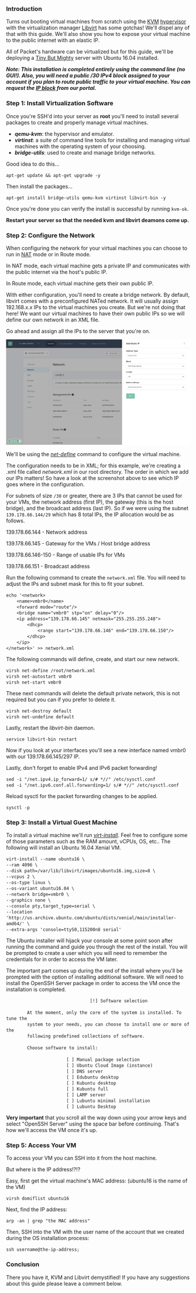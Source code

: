 <!-- <meta>
{
    "title":"KVM and Libvirt on Ubuntu 16.04",
    "description":"Installing and configurating KVM with Libvirt on Ubuntu 16.04",
    "tag":["virtual machines"],
    "seo-title": "KVM and Libvirt on Ubuntu 16.04 - Packet Technical Guides",
    "seo-description": "KVM and Libvirt on Ubuntu 16.04 description",
    "og-title": "KVM and Libvirt on Ubuntu 16.04",
    "og-description": "KVM and Libvirt on Ubuntu 16.04 description"
}
</meta> -->

### Introduction

Turns out booting virtual machines from scratch using the [KVM](http://www.linux-kvm.org/page/Main_Page) [hypervisor](https://en.wikipedia.org/wiki/Hypervisor) with the virtualization manager [Libvirt](https://libvirt.org/) has some gotchas! We'll dispel any of that with this guide. We'll also show you how to expose your virtual machine to the public internet with an elastic IP.

All of Packet's hardware can be virtualized but for this guide, we'll be deploying a [Tiny But Mighty](https://www.packet.net/cloud/servers/t1-small/) server with Ubuntu 16.04 installed.

_**Note: This installation is completed entirely using the command line (no GUI!). Also, you will need a public /30 IPv4 block assigned to your account if you plan to route public traffic to your virtual machine. You can request the [IP block](https://www.packet.com/developers/docs/network/basic/elastic-ips) from our portal.**_

### Step 1: Install Virtualization Software

Once you're SSH'd into your server as **root** you'll need to install several packages to create and properly manage virtual machines.

*   **_qemu-kvm_**: the hypervisor and emulator.
*   **_virtinst_**: a suite of command line tools for installing and managing virtual machines with the operating system of your choosing.
*   **_bridge-utils_**: used to create and manage bridge networks.

Good idea to do this...
```
apt-get update && apt-get upgrade -y
```
Then install the packages...
```
apt-get install bridge-utils qemu-kvm virtinst libvirt-bin -y
```
Once you're done you can verify the install is successful by running `kvm-ok`.

**Restart your server so that the needed kvm and libvirt deamons come up.**

### Step 2: Configure the Network

When configuring the network for your virtual machines you can choose to run in [NAT](https://en.wikipedia.org/wiki/Network_address_translation) mode or in Route mode. 

In NAT mode, each virtual machine gets a private IP and communicates with the public internet via the host's public IP. 

In Route mode, each virtual machine gets their own public IP. 

With either configuration, you'll need to create a bridge network. By default, libvirt comes with a preconfigured NATed network. It will usually assign 192.168.x.x IPs to the virtual machines you create. But we're not doing that here! We want our virtual machines to have their own public IPs so we will define our own network in an XML file.

Go ahead and assign all the IPs to the server that you're on.

![ips](/images/kvm-and-libvirt/attach-elastic-IP-subnet.png)

We'll be using the _[net-define](https://libvirt.org/sources/virshcmdref/html/sect-net-define.html)_ command to configure the virtual machine.

The configuration needs to be in XML; for this example, we're creating a .xml file called _network.xml_ in our root directory. The order in which we add our IPs matters! So have a look at the screenshot above to see which IP goes where in the configuration.

For subnets of size `/30` or greater, there are 3 IPs that cannot be used for your VMs, the network address (first IP), the gateway (this is the host bridge), and the broadcast address (last IP). So if we were using the subnet `139.178.66.144/29` which has 8 total IPs, the IP allocation would be as follows.

139.178.66.144     - Network address

139.178.66.145     - Gateway for the VMs / Host bridge address

139.178.66.146-150 - Range of usable IPs for VMs

139.178.66.151     - Broadcast address


Run the following command to create the `network.xml` file. You will need to adjust the IPs and subnet mask for this to fit your subnet.

```
echo '<network>
	<name>vmbr0</name>
	<forward mode="route"/>
	<bridge name="vmbr0" stp="on" delay="0"/>
	<ip address="139.178.66.145" netmask="255.255.255.248">
		<dhcp>
			<range start="139.178.66.146" end="139.178.66.150"/>
		</dhcp>
	</ip>
</network>' >> network.xml
```


The following commands will define, create, and start our new network.

```
virsh net-define /root/network.xml
virsh net-autostart vmbr0
virsh net-start vmbr0
```

These next commands will delete the default private network, this is not required but you can if you prefer to delete it.

```
virsh net-destroy default
virsh net-undefine default
```

Lastly, restart the _libvirt-bin_ daemon.

```
service libvirt-bin restart
```

Now if you look at your interfaces you'll see a new interface named vmbr0 with our 139.178.66.145/297 IP.

Lastly, don't forget to enable IPv4 and IPv6 packet forwarding!

```
sed -i "/net.ipv4.ip_forward=1/ s/# *//" /etc/sysctl.conf
sed -i "/net.ipv6.conf.all.forwarding=1/ s/# *//" /etc/sysctl.conf
```

Reload sysctl for the packet forwarding changes to be applied.

```
sysctl -p
```

### Step 3: Install a Virtual Guest Machine

To install a virtual machine we'll run _[virt-install](https://www.mankier.com/1/virt-install)_. Feel free to configure some of those parameters such as the RAM amount, vCPUs, OS, etc.. The following will install an Ubuntu 16.04 Xenial VM.

```
virt-install --name ubuntu16 \
--ram 4096 \
--disk path=/var/lib/libvirt/images/ubuntu16.img,size=8 \
--vcpus 2 \
--os-type linux \
--os-variant ubuntu16.04 \
--network bridge=vmbr0 \
--graphics none \
--console pty,target_type=serial \
--location 'http://us.archive.ubuntu.com/ubuntu/dists/xenial/main/installer-amd64/' \
--extra-args 'console=ttyS0,115200n8 serial'
```

The Ubuntu installer will hijack your console at some point soon after running the command and guide you through the rest of the install. You will be prompted to create a user which you will need to remember the credentials for in order to access the VM later.

The important part comes up during the end of the install where you'll be prompted with the option of installing additional software. We will need to install the OpenSSH Server package in order to access the VM once the installation is completed.

```
                                [!] Software selection

        At the moment, only the core of the system is installed. To tune the
        system to your needs, you can choose to install one or more of the
        following predefined collections of software.

        Choose software to install:

                       [ ] Manual package selection
                       [ ] Ubuntu Cloud Image (instance)
                       [ ] DNS server
                       [ ] Edubuntu desktop
                       [ ] Kubuntu desktop
                       [ ] Kubuntu full
                       [ ] LAMP server
                       [ ] Lubuntu minimal installation
                       [ ] Lubuntu Desktop
```

**Very important** that you scroll all the way down using your arrow keys and select "OpenSSH Server" using the space bar before continuing. That's how we'll access the VM once it's up.

### Step 5: Access Your VM

To access your VM you can SSH into it from the host machine.

But where is the IP address!?!? 

Easy, first get the virtual machine's MAC address: (ubuntu16 is the name of the VM)

```
virsh domiflist ubuntu16
```

Next, find the IP address:

```
arp -an | grep "the MAC address"
```

Then, SSH into the VM with the user name of the account that we created during the OS installation process:

```
ssh username@the-ip-address;
```

### Conclusion

There you have it, KVM and Libvirt demystified! If you have any suggestions about this guide please leave a comment below.
